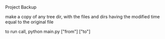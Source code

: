 Project Backup

make a copy of any tree dir, with the files and dirs having the modified time equal to the original file

to run call, python main.py ["from"] ["to"]

